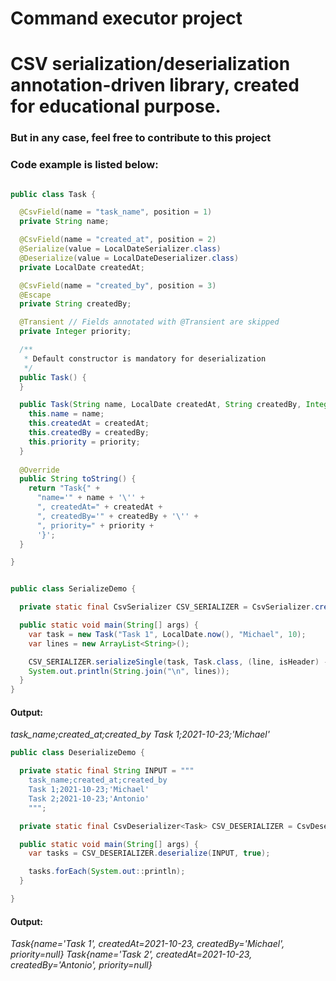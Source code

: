 # Command executor project
# CSV serialization/deserialization annotation-driven library, created for educational purpose.
### But in any case, feel free to contribute to this project

### Code example is listed below:

``` java

public class Task {

  @CsvField(name = "task_name", position = 1)
  private String name;

  @CsvField(name = "created_at", position = 2)
  @Serialize(value = LocalDateSerializer.class)
  @Deserialize(value = LocalDateDeserializer.class)
  private LocalDate createdAt;

  @CsvField(name = "created_by", position = 3)
  @Escape
  private String createdBy;

  @Transient // Fields annotated with @Transient are skipped
  private Integer priority;

  /**
   * Default constructor is mandatory for deserialization
   */
  public Task() {
  }

  public Task(String name, LocalDate createdAt, String createdBy, Integer priority) {
    this.name = name;
    this.createdAt = createdAt;
    this.createdBy = createdBy;
    this.priority = priority;
  }
  
  @Override
  public String toString() {
    return "Task{" +
      "name='" + name + '\'' +
      ", createdAt=" + createdAt +
      ", createdBy='" + createdBy + '\'' +
      ", priority=" + priority +
      '}';
  }

}

```

``` java

public class SerializeDemo {

  private static final CsvSerializer CSV_SERIALIZER = CsvSerializer.create();

  public static void main(String[] args) {
    var task = new Task("Task 1", LocalDate.now(), "Michael", 10);
    var lines = new ArrayList<String>();

    CSV_SERIALIZER.serializeSingle(task, Task.class, (line, isHeader) -> lines.add(line));
    System.out.println(String.join("\n", lines));
  }
}
```

#### Output:
_task_name;created_at;created_by_
_Task 1;2021-10-23;'Michael'_


``` java
public class DeserializeDemo {

  private static final String INPUT = """
    task_name;created_at;created_by
    Task 1;2021-10-23;'Michael'
    Task 2;2021-10-23;'Antonio'
    """;

  private static final CsvDeserializer<Task> CSV_DESERIALIZER = CsvDeserializer.createDefault(Task.class);

  public static void main(String[] args) {
    var tasks = CSV_DESERIALIZER.deserialize(INPUT, true);

    tasks.forEach(System.out::println);
  }

}
```
#### Output:
_Task{name='Task 1', createdAt=2021-10-23, createdBy='Michael', priority=null}_
_Task{name='Task 2', createdAt=2021-10-23, createdBy='Antonio', priority=null}_
